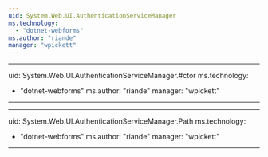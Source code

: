 ```yaml
---
uid: System.Web.UI.AuthenticationServiceManager
ms.technology: 
  - "dotnet-webforms"
ms.author: "riande"
manager: "wpickett"
---
```


---
uid: System.Web.UI.AuthenticationServiceManager.#ctor
ms.technology: 
  - "dotnet-webforms"
ms.author: "riande"
manager: "wpickett"
---

---
uid: System.Web.UI.AuthenticationServiceManager.Path
ms.technology: 
  - "dotnet-webforms"
ms.author: "riande"
manager: "wpickett"
---
